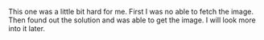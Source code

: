 This one was a little bit hard for me. First I was no able to fetch the image. Then found out the solution and was able to get the image. I will look more into it later.
